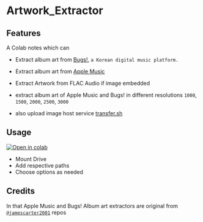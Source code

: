 # Artwork_Extractor 

## Features
A Colab notes which can

* Extract album art from [Bugs!](https://music.bugs.co.kr/), `a Korean digital music platform.`

* Extract album art from [Apple Music](https://music.apple.com/)

* Extract Artwork from FLAC Audio if image embedded

* extract album art of Apple Music and Bugs! in different resolutions <code>1000</code>, <code>1500</code>, <code>2000</code>, <code>2500</code>, <code>3000</code>

* also upload image host service [transfer.sh](https://transfer.sh)

## Usage
[![Open in colab](https://cdn.jsdelivr.net/gh/TheKVT/Host/images/colab.svg)](https://colab.research.google.com/github/TheKVT/Artwork_Extractor/blob/master/Artwork_Extractor.ipynb)

* Mount Drive
* Add respective paths
* Choose options as needed

## Credits
 In that Apple Music and Bugs! Album art extractors are original from <code>[@jamescarter2001](https://github.com/jamescarter2001?tab=repositories&q=Extractor)</code> repos
